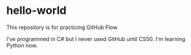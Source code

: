 # hello-world
This repository is for practicing GitHub Flow

I've programmed in C# but I never used GitHub until CS50.
I'm learning Python now.
